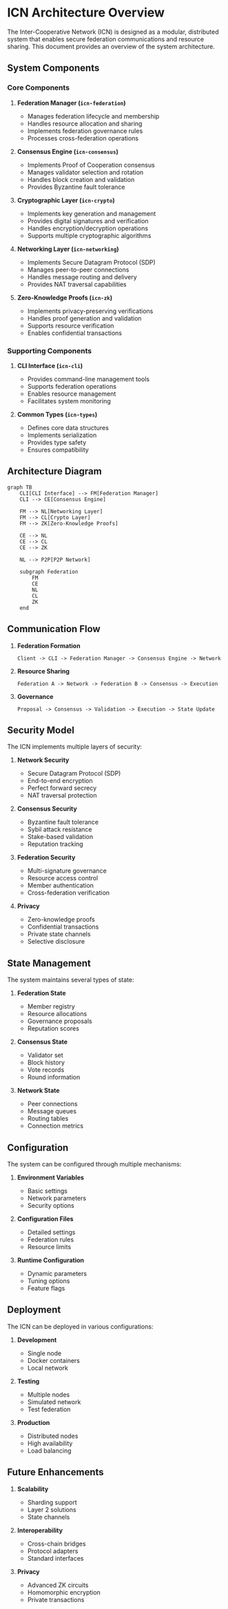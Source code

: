 # ICN Architecture Overview

The Inter-Cooperative Network (ICN) is designed as a modular, distributed system that enables secure federation communications and resource sharing. This document provides an overview of the system architecture.

## System Components

### Core Components

1. **Federation Manager (`icn-federation`)**
   - Manages federation lifecycle and membership
   - Handles resource allocation and sharing
   - Implements federation governance rules
   - Processes cross-federation operations

2. **Consensus Engine (`icn-consensus`)**
   - Implements Proof of Cooperation consensus
   - Manages validator selection and rotation
   - Handles block creation and validation
   - Provides Byzantine fault tolerance

3. **Cryptographic Layer (`icn-crypto`)**
   - Implements key generation and management
   - Provides digital signatures and verification
   - Handles encryption/decryption operations
   - Supports multiple cryptographic algorithms

4. **Networking Layer (`icn-networking`)**
   - Implements Secure Datagram Protocol (SDP)
   - Manages peer-to-peer connections
   - Handles message routing and delivery
   - Provides NAT traversal capabilities

5. **Zero-Knowledge Proofs (`icn-zk`)**
   - Implements privacy-preserving verifications
   - Handles proof generation and validation
   - Supports resource verification
   - Enables confidential transactions

### Supporting Components

1. **CLI Interface (`icn-cli`)**
   - Provides command-line management tools
   - Supports federation operations
   - Enables resource management
   - Facilitates system monitoring

2. **Common Types (`icn-types`)**
   - Defines core data structures
   - Implements serialization
   - Provides type safety
   - Ensures compatibility

## Architecture Diagram

```mermaid
graph TB
    CLI[CLI Interface] --> FM[Federation Manager]
    CLI --> CE[Consensus Engine]
    
    FM --> NL[Networking Layer]
    FM --> CL[Crypto Layer]
    FM --> ZK[Zero-Knowledge Proofs]
    
    CE --> NL
    CE --> CL
    CE --> ZK
    
    NL --> P2P[P2P Network]
    
    subgraph Federation
        FM
        CE
        NL
        CL
        ZK
    end
```

## Communication Flow

1. **Federation Formation**
   ```
   Client -> CLI -> Federation Manager -> Consensus Engine -> Network
   ```

2. **Resource Sharing**
   ```
   Federation A -> Network -> Federation B -> Consensus -> Execution
   ```

3. **Governance**
   ```
   Proposal -> Consensus -> Validation -> Execution -> State Update
   ```

## Security Model

The ICN implements multiple layers of security:

1. **Network Security**
   - Secure Datagram Protocol (SDP)
   - End-to-end encryption
   - Perfect forward secrecy
   - NAT traversal protection

2. **Consensus Security**
   - Byzantine fault tolerance
   - Sybil attack resistance
   - Stake-based validation
   - Reputation tracking

3. **Federation Security**
   - Multi-signature governance
   - Resource access control
   - Member authentication
   - Cross-federation verification

4. **Privacy**
   - Zero-knowledge proofs
   - Confidential transactions
   - Private state channels
   - Selective disclosure

## State Management

The system maintains several types of state:

1. **Federation State**
   - Member registry
   - Resource allocations
   - Governance proposals
   - Reputation scores

2. **Consensus State**
   - Validator set
   - Block history
   - Vote records
   - Round information

3. **Network State**
   - Peer connections
   - Message queues
   - Routing tables
   - Connection metrics

## Configuration

The system can be configured through multiple mechanisms:

1. **Environment Variables**
   - Basic settings
   - Network parameters
   - Security options

2. **Configuration Files**
   - Detailed settings
   - Federation rules
   - Resource limits

3. **Runtime Configuration**
   - Dynamic parameters
   - Tuning options
   - Feature flags

## Deployment

The ICN can be deployed in various configurations:

1. **Development**
   - Single node
   - Docker containers
   - Local network

2. **Testing**
   - Multiple nodes
   - Simulated network
   - Test federation

3. **Production**
   - Distributed nodes
   - High availability
   - Load balancing

## Future Enhancements

1. **Scalability**
   - Sharding support
   - Layer 2 solutions
   - State channels

2. **Interoperability**
   - Cross-chain bridges
   - Protocol adapters
   - Standard interfaces

3. **Privacy**
   - Advanced ZK circuits
   - Homomorphic encryption
   - Private transactions 